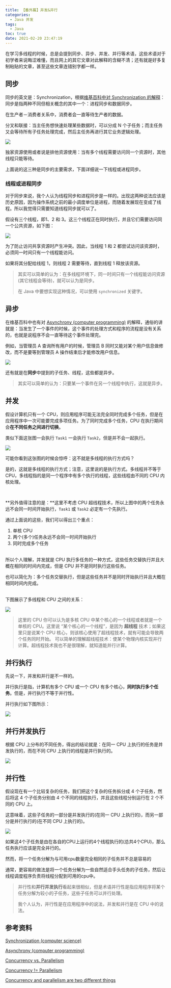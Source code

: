 ```yaml
---
title: 【番外篇】并发&并行
categories:
  - Java 并发
tags:
  - Java
toc: true
date: 2021-02-20 23:47:19
---
```


在学习多线程的时候，总是会提到同步、异步、并发、并行等术语，这些术语对于初学者来说晦涩难懂，而且网上的其它文章对此解释的含糊不清；还有就是好多复制粘贴的文章，甚至这些文章连错别字都一样。

## 同步

同步的英文是：Synchronization，根据[维基百科中对 Synchronization 的解释](https://en.wikipedia.org/wiki/Synchronization_(computer_science))：同步是指两种不同但相关概念的其中一个：进程同步和数据同步。



在生产者－消费者关系中，消费者会一直等待生产者的数据。

分叉和联接：当主任务想快速处理某些数据时，可以分成 N 个子任务；而主任务又会等待所有子任务处理完成，然后主任务再进行其它业务逻辑处理。

![](./1611711751.png)

独家资源使用或者说是排他资源使用：当有多个线程需要访问同一个资源时，其他线程只能等待。

上面说的这三种是同步的主要需求，下面详细说一下线程或进程同步。


### 线程或进程同步

对于同步来说，我个人认为线程同步和进程同步是一样的。出现这两种说法应该是历史原因，因为操作系统之前的最小调度单位是进程，而随着发展现在变成了线程。所以我觉得只需要知道线程同步就可以了。

假设有三个线程，即1、2 和 3。这三个线程正在同时执行，并且它们需要访问同一个公共资源，如下图：

![](./Multiple_Processes_Accessing_the_shared_resource.png)


为了防止访问共享资源时产生冲突。因此，当线程 1 和 2 都尝试访问该资源时，必须同一时间只有一个线程能访问。

如果将其分配给线程 1，则线程 2 需要等待，直到线程 1 释放该资源。

> 其实可以简单的认为：在多线程环境下，同一时间只有一个线程能访问资源(其它线程会等待)，就可以认为是同步。
> 
> 在  Java 中要想实现这种情况，可以使用 `synchronized` 关键字。



## 异步

在维基百科中也有对 [Asynchrony (computer programming)](https://en.wikipedia.org/wiki/Asynchrony_(computer_programming))  的解释，通俗的讲就是：当发生了一个事件的时候，这个事件的处理方式和程序的流程是没有关系的，也就是说程序不会一直等待这个事件处理完。

例如，当管理员 A 查询所有用户的时候，管理员 B 同时又能对某个用户信息做修改，而不是要等到管理员 A 操作结束后才能修改用户信息。

![](./1612106033.png)

还有就是在**同步**中提到的子任务、线程，这些都是异步。

> 其实可以简单的认为：只要某一个事件在另一个线程中执行，这就是异步。

## 并发

假设计算机只有一个 CPU，则应用程序可能无法完全同时完成多个任务，但是在应用程序中一次可能要完成多项任务。为了同时完成多个任务，CPU 在执行期间会**在不同任务之间进行切换**。

类似下面这张图一会执行 `Task1` 一会执行 `Task2`，但是并不会一起执行。

![](./concurrency-vs-parallelism-1.png)

可能你看到这张图的时候会惊呼：这不就是多线程的执行方式吗？

是的，这就是多线程的执行方式；注意，这里说的是执行方式。多线程并不等于 CPU，多线程指的是同一个程序中有多个执行的线程，这些线程由不同的 CPU 内核处理。

</br>

**另外值得注意的是：**这里不考虑 CPU 超线程技术，所以上图中的两个任务永远不会同一时间开始执行，`Task1` 或 `Task2` 必定有一个先执行。

通过上面说的这些，我们可以得出三个重点：
1. 单核 CPU
2. 两个(多个)任务永远不会同一时间开始执行
3. 同时完成多个任务

</br>
所以个人理解，并发就是 CPU 执行多任务的一种方式，这些任务交替执行并且大概在相同的时间内完成，但是 CPU 并不是同时执行这些任务。

也可以简化为：多个任务交替执行，但是这些任务并不是同时开始执行并且大概在相同时间内完成。
</br>

</br>
下图展示了多线程和 CPU 之间的关系：

![](./introduction-2.png)

> 这里的 CPU 你可以认为是多核 CPU 中某个核心的一个线程或者就是一个单核的 CPU。这里说 “某个核心的一个线程”，是因为 **超线程** 技术；如果这里只是说某个 CPU 核心，则该核心使用了超线程技术，就有可能会导致两个任务同时开始。
> 可以简单的理解超线程技术：使某个物理内核实现并行计算。超线程技术我也不是很理解，就知道能并行计算。



## 并行执行

先说一下，并发和并行是不一样的。

并行执行是指，计算机有多个 CPU 或一个 CPU 有多个核心，**同时执行多个任务**。但是，并行执行不等于并行性。

并行执行如下图所示：

![](./concurrency-vs-parallelism-2.png)

## 并行并发执行

根据 CPU 上分布的不同任务，得出的结论就是：在同一 CPU 上执行的任务是并发执行的，而在不同 CPU 上执行的线程是并行执行的。

![](./concurrency-vs-parallelism-3.png)


## 并行性

假设现在有一个比较复杂的任务，我们把这个复杂的任务拆分成 4 个子任务，然后将这 4 个子任务分别由 4 个不同的线程执行，并且这些线程分别运行在 2 个不同的 CPU 上。

这意味着，这些子任务的一部分是并发执行的(在同一 CPU 上执行的)，而另一部分是并行执行的(在不同 CPU 上执行的)。

![](./concurrency-vs-parallelism-4.png)

如果这4个子任务是由在各自的CPU上运行的4个线程执行的(总共4个CPU)，那么任务执行应该是完全并行的。

然而，将一个任务分解为与可用cpu数量完全相同的子任务并不总是容易的

通常，更容易的做法是将一个任务分解为一些自然适合手头任务的子任务，然后让线程调度程序负责将线程分配到可用的cpu中。



> 并行性和**并行并发执行**看起来很相似，但是术语并行性是指应用程序将某个任务分解为较小的子任务，这些子任务可以并行处理。
>
> 我个人认为，并行性是在应用程序中的说法，并发和并行是在 CPU 中的说法。



## 参考资料

[Synchronization (computer science)](https://en.wikipedia.org/wiki/Synchronization_(computer_science)#The_need_for_synchronization)

[Asynchrony (computer programming)](https://en.wikipedia.org/wiki/Asynchrony_(computer_programming))

[Concurrency vs. Parallelism](http://tutorials.jenkov.com/java-concurrency/concurrency-vs-parallelism.html)

[Concurrency != Parallelism](https://www.monades.dev/concurrency-is-different-than-parallelism/)

[Concurrency and parallelism are two different things](https://luminousmen.com/post/concurrency-and-parallelism-are-different)



